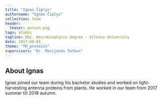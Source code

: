 ```yaml
---
title: "Ignas Čiplys"
authorname: "Ignas Čiplys"
collection: team
header:
  teaser: person.png
tags: alumni
tagline: BSc. Neurobiophyics degree - Vilnius University
date: 2017-06-01
theme: "TM_proteins"
supervisors: "Dr. Marijonas Tutkus"
---
```


<h2>About Ignas</h2>
Ignas joined our team during his bachelor studies and worked on light-harvesting antenna proteins from plants. He worked in our team from 2017 summer till 2018 autumn.


<!---{% include author-research-themes.html %}--->
<!---{% include team-member-collaborators.html %}--->
<!---{% include publication-list.html %}--->
